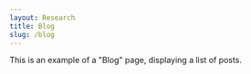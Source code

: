 ```yaml
---
layout: Research
title: Blog
slug: /blog
---
```


This is an example of a "Blog" page, displaying a list of posts.
<br />
